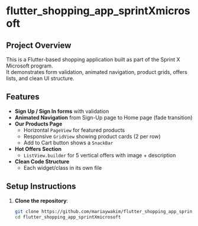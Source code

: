 # flutter_shopping_app_sprintXmicrosoft
##  Project Overview
This is a Flutter-based shopping application built as part of the Sprint X Microsoft program.  
It demonstrates form validation, animated navigation, product grids, offers lists, and clean UI structure.

##  Features
- **Sign Up / Sign In forms** with validation
- **Animated Navigation** from Sign-Up page to Home page (fade transition)
- **Our Products Page**
  - Horizontal `PageView` for featured products
  - Responsive `GridView` showing product cards (2 per row)
  - Add to Cart button shows a `SnackBar`
- **Hot Offers Section**
  - `ListView.builder` for 5 vertical offers with image + description
- **Clean Code Structure**
  - Each widget/class in its own file

## Setup Instructions
1. **Clone the repository**:
   ```bash
   git clone https://github.com/mariaywakim/flutter_shopping_app_sprintXmicrosoft.git
   cd flutter_shopping_app_sprintXmicrosoft
